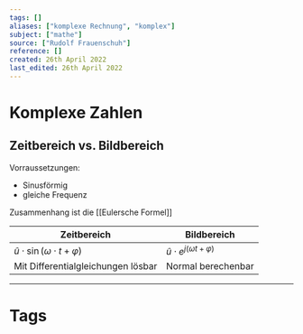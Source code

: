 ```yaml
---
tags: []
aliases: ["komplexe Rechnung", "komplex"]
subject: ["mathe"]
source: ["Rudolf Frauenschuh"]
reference: []
created: 26th April 2022
last_edited: 26th April 2022
---
```


# Komplexe Zahlen

## Zeitbereich vs. Bildbereich
Vorraussetzungen:
- Sinusförmig
- gleiche Frequenz

Zusammenhang ist die [[Eulersche Formel]]

| Zeitbereich                               | Bildbereich                            |
| ----------------------------------------- | -------------------------------------- |
| $\hat{u}\cdot\sin(\omega\cdot t+\varphi)$ | $\hat{u}\cdot e^{j(\omega t+\varphi)}$ |
| Mit Differentialgleichungen lösbar        | Normal berechenbar                                    |


---
# Tags